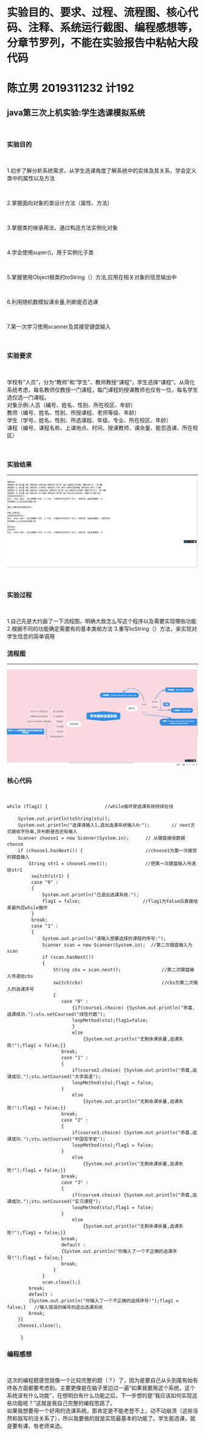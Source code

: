 
# 实验目的、要求、过程、流程图、核心代码、注释、系统运行截图、编程感想等，分章节罗列，不能在实验报告中粘帖大段代码
# 陈立男 2019311232 计192 

## java第三次上机实验:学生选课模拟系统
<br>

### 实验目的  

<br>

1.初步了解分析系统需求，从学生选课角度了解系统中的实体及其关系，学会定义类中的属性以及方法

<br>

2.掌握面向对象的类设计方法（属性、方法）

<br>

3.掌握类的继承用法，通过构造方法实例化对象

<br>

4.学会使用super()，用于实例化子类

<br>

5.掌握使用Object根类的toString（）方法,应用在相关对象的信息输出中

<br>

6.利用随机数模拟课余量,判断能否选课

<br>

7.第一次学习使用scanner及其接受键盘输入

<br>


### 实验要求

<br>

学校有“人员”，分为“教师”和“学生”，教师教授“课程”，学生选择“课程”。从简化系统考虑，每名教师仅教授一门课程，每门课程的授课教师也仅有一位，每名学生选仅选一门课程。<br>
对象示例:人员（编号、姓名、性别、所在校区、年龄）<br>
教师（编号、姓名、性别、所授课程、老师等级、年龄）<br>
学生（学号、姓名、性别、所选课程、年级、专业、所在校区、年龄）<br>
课程（编号、课程名称、上课地点、时间、授课教师、课余量、能否选课、所在校区）<br>


    
    
<br>


### 实验结果
----
![](https://github.com/Mellisa1002/javalab3/blob/main/%E5%BE%AE%E4%BF%A1%E5%9B%BE%E7%89%87_20201024200700.png)

<br>

### 实验过程

<br>

1.自己先是大约画了一下流程图，明确大致怎么写这个程序以及需要实现哪些功能
2.根据不同的功能确定需要有的基本类和方法
3.重写toString（）方法，来实现对学生信息的简单调用

### 流程图
----
![](https://github.com/Mellisa1002/javalab3/blob/main/9566eac7b5cb52137c6a8e5a02a078a.png)


### 核心代码

<br>

```
while (flag1) {                     //while循环使选课系统持续在线
	
	System.out.println(toString(stu));
	System.out.println("选课请输入1,退出选课系统输入0:");        // next方式接收字符串,并判断是否还有输入	
	Scanner choose1 = new Scanner(System.in);      // 从键盘接收数据choose
    if (choose1.hasNext()) {                       //choose1为第一次接受的键盘输入
    	String str1 = choose1.next();              //把第一次键盘输入传递给str1
    	 switch(str1) {
    	 case "0" :
    	 {
    		 System.out.println("已退出选课系统.");
    		 flag1 = false;                       //flag1为false后直接结束最外层while循环
    	 }
    	 break;
    	 case "1" :
    	 {
    		 System.out.println("请输入想要选择的课程的序号:");
    		 Scanner scan = new Scanner(System.in);  //第二次键盘输入为scan
    		 if (scan.hasNext())
    		 {
    			 String cbs = scan.next();               //第二次键盘输入传递给cbs
    			 switch(cbs)                             //cbs为第二次输入的选课序号
    			 {
    			 	case "0" :
    			 		{if(course1.choice) {System.out.println("恭喜,选课成功.");stu.setCoursed("线性代数");
    			 		loopMethod(stu);flag1=false;
    			 		}
    			 		else
    			 			{System.out.println("无剩余课余量,选课失败!");flag1 = false;}}
    			 	break; 
    			 	case "1" :
    			 	{
    			 		if(course2.choice) {System.out.println("恭喜,选课成功.");stu.setCoursed("大学英语");
    			 		loopMethod(stu);flag1 = false;
    			 	}
    			 		else
    			 			{System.out.println("无剩余课余量,选课失败!");flag1 = false;}}
    			 	break; 
    			 	case "2" :
    			 	{
    			 		if(course3.choice) {System.out.println("恭喜,选课成功.");stu.setCoursed("中国哲学史");
    			 		loopMethod(stu);flag1 = false;
    			 	}
    			 		else
    			 			{System.out.println("无剩余课余量,选课失败!");flag1 = false;}}
    			 	break;
    			 	case "3" :
    			 	{
    			 		if(course4.choice) {System.out.println("恭喜,选课成功.");stu.setCoursed("实习课程");
    			 		loopMethod(stu);flag1 = false;
    			 	}
    			 		else
    			 			{System.out.println("无剩余课余量,选课失败!");flag1 = false;}}
    			 	break;
    			 	default : 
    			 	{System.out.println("你输入了一个不正确的选课序号!");flag1 = false;}
    			 	break;
    			 }
    		 }
    		 scan.close();} 
    	break;
    	default :
    	{System.out.println("你输入了一个不正确的选择序号!");flag1 = false;}   //输入错误的编号则退出选课系统
    	break;       
    }}
    choose1.close();
 
	 }
```

### 编程感想

<br>

这次的编程题感觉就像一个比较完整的题（？）了，因为是要自己从头到尾有始有终各方面都要考虑到。主要更像是在脑子里边过一遍“如果我要用这个系统，这个系统该有什么功能”，在想明白有什么功能之后，下一步想的是“我应该如何实现这些功能呢？”这就是我自己完整的编程思路了。<br>
如果我想要用一个好用的选课系统，那肯定是不能老登不上，动不动崩溃（这些当然和我写的没关系了），所以我要做的就是实现最基本的功能了。学生能选课，就是要有课，有老师来选。<br>
